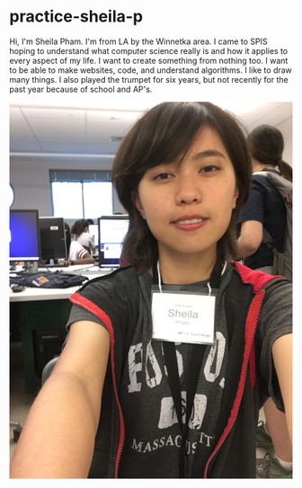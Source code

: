 # practice-sheila-p
Hi, I'm Sheila Pham. I'm from LA by the Winnetka area. I came to SPIS hoping to understand what computer science really is and how it applies to every aspect of my life. I want to create something from nothing too. I want to be able to make websites, code, and understand algorithms. 
I like to draw many things. I also played the trumpet for six years, but not recently for the past year because of school and AP's.

![me](sheila-p.jpg)
